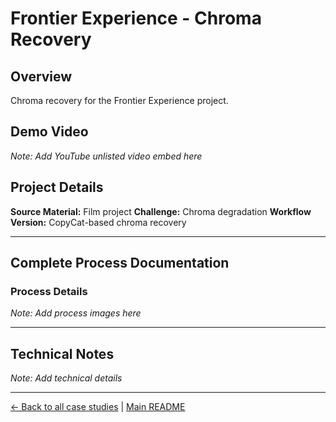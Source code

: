 # Frontier Experience - Chroma Recovery

## Overview
Chroma recovery for the Frontier Experience project.

## Demo Video
*Note: Add YouTube unlisted video embed here*

## Project Details
**Source Material:** Film project
**Challenge:** Chroma degradation
**Workflow Version:** CopyCat-based chroma recovery

---

## Complete Process Documentation

### Process Details
*Note: Add process images here*

---

## Technical Notes
*Note: Add technical details*

---

[← Back to all case studies](https://github.com/fabiocolor/nuke-chroma-recovery-template/blob/main/docs/case-studies.md) | [Main README](https://github.com/fabiocolor/nuke-chroma-recovery-template/blob/main/README.md)
